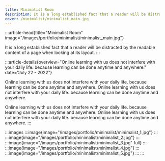 ```yaml
---
title: Minimalist Room
description: It is a long established fact that a reader will be distracted by the readable content of a page when looking at its layout.
cover: /minimalist/minimalist_main.jpg
---
```


:::article-head{title="Minimalist Room" image="/images/portfolio/minimalist/minimalist_main.jpg"}

It is a long established fact that a reader will be distracted by the readable content of a page when looking at its layout.
:::

:::article-details{overview="Online learning with us does not interfere with your daily life. because learning can be done anytime and anywhere." date="July 22 - 2022"}

Online learning with us does not interfere with your daily life. because learning can be done anytime and anywhere. Online learning with us does not interfere with your daily life. because learning can be done anytime and anywhere.

Online learning with us does not interfere with your daily life. because learning can be done anytime and anywhere. Online learning with us does not interfere with your daily life. because learning can be done anytime and anywhere.
:::

:::images
	:::image{image="/images/portfolio/minimalist/minimalist_1.jpg"}
	:::
	:::image{image="/images/portfolio/minimalist/minimalist_2.jpg"}
	:::
	:::image{image="/images/portfolio/minimalist/minimalist_3.jpg" full}
	:::
	:::image{image="/images/portfolio/minimalist/minimalist_4.jpg"}
	:::
	:::image{image="/images/portfolio/minimalist/minimalist_5.jpg"}
	:::
:::
